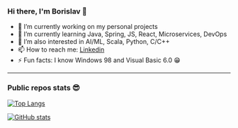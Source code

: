 ### Hi there, I'm Borislav 👋

- 🔭 I’m currently working on my personal projects
- 🌱 I’m currently learning Java, Spring, JS, React, Microservices, DevOps
- 🤔 I’m also interested in AI/ML, Scala, Python, C/C++
- 📫 How to reach me: [Linkedin](https://www.linkedin.com/in/borislav-dostumski/)
- ⚡ Fun facts: I know Windows 98 and Visual Basic 6.0 😁

<hr/>

### Public repos stats 😎
[![Top Langs](https://github-readme-stats.vercel.app/api/top-langs/?username=bdostumski&layout=compact&theme=swift)](https://github.com/anuraghazra/github-readme-stats)

[![GitHub stats](https://github-readme-stats.vercel.app/api?username=bdostumski&show_icons=true&theme=swift)](https://github.com/anuraghazra/github-readme-stats)

